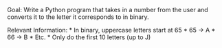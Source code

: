 Goal: Write a Python program that takes in a number from the user and
    converts it to the letter it corresponds to in binary.

Relevant Information:
    * In binary, uppercase letters start at 65
        * 65 -> A
        * 66 -> B
        * Etc.
    * Only do the first 10 letters (up to J)
